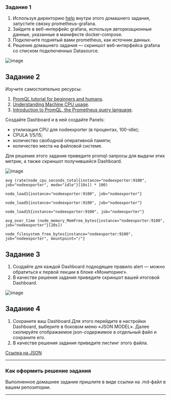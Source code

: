 ### Задание 1

1. Используя директорию [help](./help) внутри этого домашнего задания, запустите связку prometheus-grafana.
1. Зайдите в веб-интерфейс grafana, используя авторизационные данные, указанные в манифесте docker-compose.
1. Подключите поднятый вами prometheus, как источник данных.
1. Решение домашнего задания — скриншот веб-интерфейса grafana со списком подключенных Datasource.

![image](https://github.com/Fe1br0/mnt-homeworks/assets/106814458/88b05b3d-2450-477e-9014-52fbe3616879)



## Задание 2

Изучите самостоятельно ресурсы:

1. [PromQL tutorial for beginners and humans](https://valyala.medium.com/promql-tutorial-for-beginners-9ab455142085).
1. [Understanding Machine CPU usage](https://www.robustperception.io/understanding-machine-cpu-usage).
1. [Introduction to PromQL, the Prometheus query language](https://grafana.com/blog/2020/02/04/introduction-to-promql-the-prometheus-query-language/).

Создайте Dashboard и в ней создайте Panels:

- утилизация CPU для nodeexporter (в процентах, 100-idle);
- CPULA 1/5/15;
- количество свободной оперативной памяти;
- количество места на файловой системе.

Для решения этого задания приведите promql-запросы для выдачи этих метрик, а также скриншот получившейся Dashboard.

![image](https://github.com/Fe1br0/mnt-homeworks/assets/106814458/d7dab3e9-2bc6-4112-86c1-5190f7dbd321)

```
avg (rate(node_cpu_seconds_total{instance="nodeexporter:9100", job="nodeexporter", mode="idle"}[10s]) * 100)

node_load1{instance="nodeexporter:9100", job="nodeexporter"}

node_load5{instance="nodeexporter:9100", job="nodeexporter"}

node_load15{instance="nodeexporter:9100", job="nodeexporter"}

avg_over_time (node_memory_MemFree_bytes{instance="nodeexporter:9100", job="nodeexporter"}[20s])

node_filesystem_free_bytes{instance="nodeexporter:9100", job="nodeexporter", mountpoint="/"}
```


## Задание 3

1. Создайте для каждой Dashboard подходящее правило alert — можно обратиться к первой лекции в блоке «Мониторинг».
1. В качестве решения задания приведите скриншот вашей итоговой Dashboard.

![image](https://github.com/Fe1br0/mnt-homeworks/assets/106814458/97a16528-002c-4715-beea-acd4881c64c5)


## Задание 4

1. Сохраните ваш Dashboard.Для этого перейдите в настройки Dashboard, выберите в боковом меню «JSON MODEL». Далее скопируйте отображаемое json-содержимое в отдельный файл и сохраните его.
1. В качестве решения задания приведите листинг этого файла.


[Ссылка на JSON](https://github.com/Fe1br0/mnt-homeworks/blob/MNT-video/10-monitoring-03-grafana/json)



---

### Как оформить решение задания

Выполненное домашнее задание пришлите в виде ссылки на .md-файл в вашем репозитории.

---
